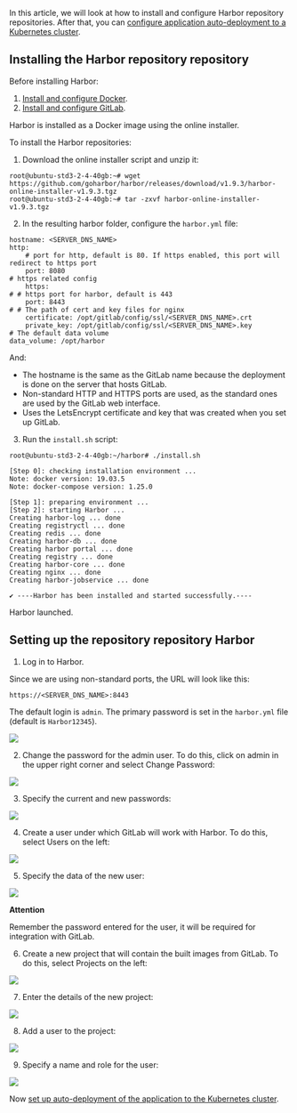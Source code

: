 In this article, we will look at how to install and configure Harbor repository repositories. After that, you can [configure application auto-deployment to a Kubernetes cluster](/en/additionals/cases/cases-gitlab/case-k8s-app).

## Installing the Harbor repository repository

Before installing Harbor:

1. [Install and configure Docker](/en/additionals/cases/cases-gitlab/case-docker).
2. [Install and configure GitLab](/en/additionals/cases/cases-gitlab/case-gitlab).

Harbor is installed as a Docker image using the online installer.

To install the Harbor repositories:

1. Download the online installer script and unzip it:

```
root@ubuntu-std3-2-4-40gb:~# wget https://github.com/goharbor/harbor/releases/download/v1.9.3/harbor-online-installer-v1.9.3.tgz
root@ubuntu-std3-2-4-40gb:~# tar -zxvf harbor-online-installer-v1.9.3.tgz
```

2. In the resulting harbor folder, configure the `harbor.yml` file:

```
hostname: <SERVER_DNS_NAME>
http:
    # port for http, default is 80. If https enabled, this port will redirect to https port
    port: 8080
# https related config
    https:
# # https port for harbor, default is 443
    port: 8443
# # The path of cert and key files for nginx
    certificate: /opt/gitlab/config/ssl/<SERVER_DNS_NAME>.crt
    private_key: /opt/gitlab/config/ssl/<SERVER_DNS_NAME>.key
# The default data volume
data_volume: /opt/harbor
```

And:

- The hostname is the same as the GitLab name because the deployment is done on the server that hosts GitLab.
- Non-standard HTTP and HTTPS ports are used, as the standard ones are used by the GitLab web interface.
- Uses the LetsEncrypt certificate and key that was created when you set up GitLab.

3. Run the `install.sh` script:

```
root@ubuntu-std3-2-4-40gb:~/harbor# ./install.sh

[Step 0]: checking installation environment ...
Note: docker version: 19.03.5
Note: docker-compose version: 1.25.0

[Step 1]: preparing environment ...
[Step 2]: starting Harbor ...
Creating harbor-log ... done
Creating registryctl ... done
Creating redis ... done
Creating harbor-db ... done
Creating harbor portal ... done
Creating registry ... done
Creating harbor-core ... done
Creating nginx ... done
Creating harbor-jobservice ... done

✔ ----Harbor has been installed and started successfully.----
```

Harbor launched.

## Setting up the repository repository Harbor

1. Log in to Harbor.

Since we are using non-standard ports, the URL will look like this:

```
https://<SERVER_DNS_NAME>:8443
```

The default login is `admin`. The primary password is set in the `harbor.yml` file (default is `Harbor12345`).

**![](./assets/1583617538207-1583617538207.png)**

2. Change the password for the admin user. To do this, click on admin in the upper right corner and select Change Password:

**![](./assets/1583618632237-1583618632237.png)**

3. Specify the current and new passwords:

**![](./assets/1583617032537-1583617032537.png)**

4. Create a user under which GitLab will work with Harbor. To do this, select Users on the left:

![](./assets/1583617595313-1583617595313.png)

5. Specify the data of the new user:

![](./assets/1583617032764-1583617032764.png)

<warn>

**Attention**

Remember the password entered for the user, it will be required for integration with GitLab.

</warn>

6. Create a new project that will contain the built images from GitLab. To do this, select Projects on the left:

![](./assets/1583617765191-1583617765191.png)

7. Enter the details of the new project:

![](./assets/1583617822394-1583617822394.png)

8. Add a user to the project:

**![](./assets/1583617874990-1583617874990.png)**

9. Specify a name and role for the user:

![](./assets/1583617528394-1583617528394.png)

Now [set up auto-deployment of the application to the Kubernetes cluster](/en/additionals/cases/cases-gitlab/case-k8s-app).
